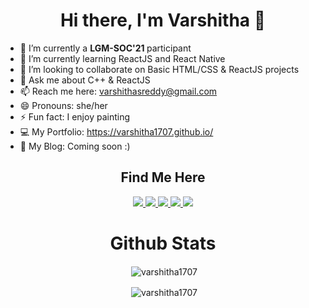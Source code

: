 <h1 align="center"> Hi there, I'm Varshitha 👋  </h1>

<!--
**varshitha1707/varshitha1707** is a ✨ _special_ ✨ repository because its `README.md` (this file) appears on your GitHub profile.
-->

- 🔭 I’m currently a <b> LGM-SOC'21 </b> participant  
- 🌱 I’m currently learning ReactJS and React Native 
- 👯 I’m looking to collaborate on Basic HTML/CSS & ReactJS projects <!-- - 🤔 I’m looking for help with ... -->
- 💬 Ask me about C++ & ReactJS
- 📫 Reach me here: varshithasreddy@gmail.com 
- 😄 Pronouns: she/her
- ⚡ Fun fact: I enjoy painting 
- 💻 My Portfolio: https://varshitha1707.github.io/ 
- 🍟 My Blog: Coming soon :) 

<!-- <p align="center"> <a href="https://twitter.com/varshitha1707" target="blank"><img src="https://img.shields.io/twitter/follow/varshitha1707?logo=twitter&style=for-the-badge" alt="varshitha1707" /></a>   </p> -->
<h2 align = "center" > Find Me Here </h2>

<p align="center">  <a href="https://twitter.com/Varshitha1707" target="blank"><img src="https://img.shields.io/badge/Twitter-1DA1F2?style=for-the-badge&logo=twitter&logoColor=white" /> </a> <a href="mailto:varshithasreddy@gmail.com" target="blank"><img src="https://img.shields.io/badge/Gmail-D14836?style=for-the-badge&logo=gmail&logoColor=white" /> </a> <a href="https://www.linkedin.com/in/varshithaa/" target="blank"><img src="https://img.shields.io/badge/LinkedIn-0077B5?style=for-the-badge&logo=linkedin&logoColor=white" /> </a> <a href="https://www.instagram.com/varsh.artz/" target="blank"><img src="https://img.shields.io/badge/Instagram-E4405F?style=for-the-badge&logo=instagram&logoColor=white" /> </a> <a href="https://varshitha.hashnode.dev/" target="blank"><img src="https://img.shields.io/badge/Hashnode-2962FF?style=for-the-badge&logo=hashnode&logoColor=white" /> </a> </p>






<!-- <h3 align="left">Connect with me:</h3>
<p align="left">
<a href="https://codepen.io/suprithaa" target="blank"><img align="center" src="https://cdn.jsdelivr.net/npm/simple-icons@3.0.1/icons/codepen.svg" alt="suprithaa" height="30" width="40" /></a>
<a href="https://twitter.com/supritharavish1" target="blank"><img align="center" src="https://cdn.jsdelivr.net/npm/simple-icons@3.0.1/icons/twitter.svg" alt="supritharavish1" height="30" width="40" /></a>
</p> -->



<!-- <p align="center"> <img align="center" src="https://img.shields.io/badge/Gmail-D14836?style=for-the-badge&logo=gmail&logoColor=white" alt="varshitha1707" /></p> -->

<!-- <p align="center"  >&nbsp;<img align="center" src="https://github-readme-stats.vercel.app/api?username=varshitha1707&&count_private=true&theme=radical&show_icons=true&title_color=green&icon_color=bb2acf&text_color=daf7dc&bg_color=151515" alt="varshitha1707" /></p> -->

<h1 align="center"> Github Stats  </h1>

<p align="center">&nbsp;<img align="center" src= "https://github-readme-stats.vercel.app/api?username=varshitha1707&show_icons=truen&icon_color=bb2acf&count_private=true&theme=algolia&bg_color=0500206A" alt="varshitha1707" /> </p>
<!-- blueberry_duo&bg_color=151515 -->
<!--  ![Vari's GitHub stats](https://github-readme-stats.vercel.app/api?username=varshitha1707&show_icons=truen&icon_color=bb2acf&count_private=true&theme=radical)  -->
 
<!-- <p align="center">&nbsp;<img align="center" src= "https://github-readme-stats.vercel.app/api/top-langs/?username=varshitha1707&layout=compact&theme=radical" alt="varshitha1707" /> </p> -->

<p align="center">&nbsp;<img align="center" src= "https://github-readme-streak-stats.herokuapp.com/?user=varshitha1707&layout=compact&theme=blueberry_duo&background=0500206A&dates=3795DD" alt="varshitha1707" /> </p>

